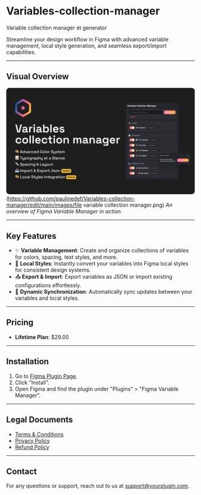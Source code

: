 # Variables-collection-manager
Variable collection manager et generator

Streamline your design workflow in Figma with advanced variable management, local style generation, and seamless export/import capabilities.

---

## Visual Overview
![Plugin Preview](https://github.com/paulinedef/Variables-collection-manager/blob/109693e839cf40c0a9166be82f5e38ea832e541f/images/file%20variable%20collection%20manager.png)
(https://github.com/paulinedef/Variables-collection-manager/edit/main/images/file variable collection manager.png)
*An overview of Figma Variable Manager in action.*

---

## Key Features
- ✨ **Variable Management**: Create and organize collections of variables for colors, spacing, text styles, and more.
- 🎨 **Local Styles**: Instantly convert your variables into Figma local styles for consistent design systems.
- 📤 **Export & Import**: Export variables as JSON or import existing configurations effortlessly.
- 🔄 **Dynamic Synchronization**: Automatically sync updates between your variables and local styles.

---

## Pricing
- **Lifetime Plan**: $29.00

---

## Installation
1. Go to [Figma Plugin Page](https://www.figma.com/community/plugin/YOUR_PLUGIN_ID).
2. Click "Install".
3. Open Figma and find the plugin under "Plugins" > "Figma Variable Manager".

---

## Legal Documents
- [Terms & Conditions](https://yourwebsite.com/terms)
- [Privacy Policy](https://yourwebsite.com/privacy)
- [Refund Policy](https://yourwebsite.com/refund)

---

## Contact
For any questions or support, reach out to us at [support@yourplugin.com](mailto:support@yourplugin.com).
